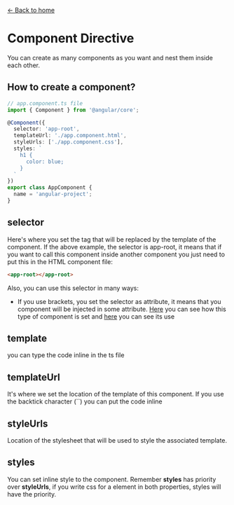[<- Back to home](../README.md)

# Component Directive

You can create as many components as you want and nest them inside each other.


## How to create a component?






```typescript
// app.component.ts file
import { Component } from '@angular/core';

@Component({
  selector: 'app-root',
  templateUrl: './app.component.html',
  styleUrls: ['./app.component.css'],
  styles: `
    h1 {
      color: blue;
    }
  `
})
export class AppComponent {
  name = 'angular-project';
}
```

## selector
Here's where you set the tag that will be replaced by the template of the component. If the above example, the selector is app-root, it means that if you want to call this component inside another component you just need to put this in the HTML component file: 
```html 
<app-root></app-root> 
```
Also, you can use this selector in many ways:
 - If you use brackets, you set the selector as attribute, it means that you component will be injected in some attribute. [Here](../src/app/examples/attribute-selectors.component.ts#4) you can see how this type of component is set and [here](../src/app/examples/examples.component.html) you can see its use

## template
you can type the code inline in the ts file

## templateUrl
It's where we set the location of the template of this component. If you use the backtick character (``) you can put the code inline

## styleUrls
Location of the stylesheet that will be used to style the associated template.

## styles
You can set inline style to the component. Remember **styles** has priority over **styleUrls**, if you write css for a element in both properties, styles will have the priority.